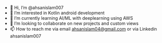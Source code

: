 - 👋 Hi, I’m @ahsanislam007
- 👀 I’m interested in Kotlin android development
- 🌱 I’m currently learning AI/ML with deeplearning using AWS
- 💞️ I’m looking to collaborate on new projects and custom views
- 📫 How to reach me via email ahsanislam04@gmail.com or via Linkedin ahsanislam007

<!---
ahsanislam007/ahsanislam007 is a ✨ special ✨ repository because its `README.md` (this file) appears on your GitHub profile.
You can click the Preview link to take a look at your changes.
--->
